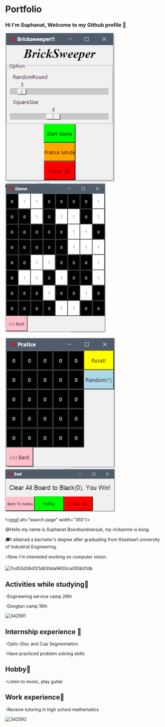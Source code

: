 # Portfolio

### Hi I'm Suphanat, Welcome to my Github profile 👋


<img src="https://raw.githubusercontent.com/fasterac/My-Profile/master/BrickSweeper/01.png" alt="search page" width="350"/>  <img src="https://raw.githubusercontent.com/fasterac/My-Profile/master/BrickSweeper/02.png" alt="search page" width="320"/> 

<img src="https://raw.githubusercontent.com/fasterac/My-Profile/master/BrickSweeper/03.png" alt="search page" width="350"/> <img src="https://raw.githubusercontent.com/fasterac/My-Profile/master/BrickSweeper/04.png" alt="search page" width="350"/> 
<br>


!<[img1](https://user-images.githubusercontent.com/80037547/118217812-6b20a280-b4a0-11eb-9ceb-574a2f7c9c61.jpg) alt="search page" width="350"/>


😄Hello my name is Suphanat Boonbundransuk, my nickanme is kong.

🎓I attained a bachelor's degree after graduating from Kasetsart university of Industrial Engineering.

⚡Now I'm interested working on computer vision.

![7cd53d36d121d839da9600ca055b01db](https://user-images.githubusercontent.com/80037547/118217429-a1a9ed80-b49f-11eb-9071-fa2ae3fca8d5.gif)


## Activities while studying🏢
-Engineering service camp 29th

-Dongtan camp 16th

![342591](https://user-images.githubusercontent.com/80037547/117408682-7ae93580-af3a-11eb-8614-52104be69028.jpg)


## Internship experience 🏥
-Optic-Disc and Cup Segmentation

-Have practiced problem solving skills

## Hobby🎻
-Listen to music, play guitar

## Work experience📃
-Receive tutoring in high school mathematics

![342592](https://user-images.githubusercontent.com/80037547/117410025-1333ea00-af3c-11eb-9747-9055a3868c4a.jpg)
